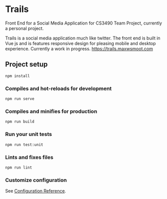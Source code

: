 # Trails
Front End for a Social Media Application for CS3490 Team Project, currently a personal project.

Trails is a social media application much like twitter. The front end is built in Vue js and is features responsive design for pleasing mobile and desktop experience. Currently a work in progress.
https://trails.maxwsmoot.com
## Project setup
```
npm install
```

### Compiles and hot-reloads for development
```
npm run serve
```

### Compiles and minifies for production
```
npm run build
```

### Run your unit tests
```
npm run test:unit
```

### Lints and fixes files
```
npm run lint
```

### Customize configuration
See [Configuration Reference](https://cli.vuejs.org/config/).
